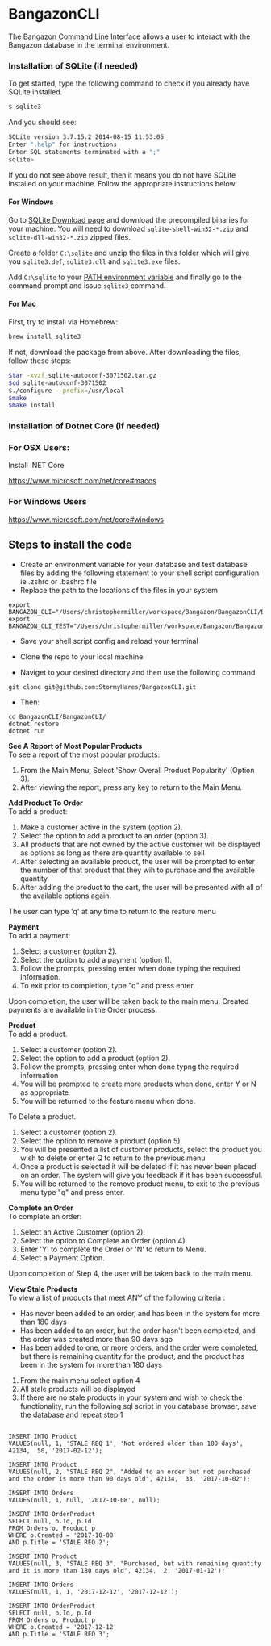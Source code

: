 # BangazonCLI

The Bangazon Command Line Interface allows a user to interact with the Bangazon database in the terminal environment.

### Installation of SQLite (if needed)

To get started, type the following command to check if you already have SQLite installed.

```sh
$ sqlite3
```

And you should see:

```sh
SQLite version 3.7.15.2 2014-08-15 11:53:05
Enter ".help" for instructions
Enter SQL statements terminated with a ";"
sqlite>
```

If you do not see above result, then it means you do not have SQLite installed on your machine. Follow the appropriate instructions below.

#### For Windows

Go to [SQLite Download page](http://www.sqlite.org/download.html) and download the precompiled binaries for your machine. You will need to download `sqlite-shell-win32-*.zip` and `sqlite-dll-win32-*.zip` zipped files.

Create a folder `C:\sqlite` and unzip the files in this folder which will give you `sqlite3.def`, `sqlite3.dll` and `sqlite3.exe` files.

Add `C:\sqlite` to your [PATH environment variable](http://dustindavis.me/update-windows-path-without-rebooting/) and finally go to the command prompt and issue `sqlite3` command.

#### For Mac

First, try to install via Homebrew:

```sh
brew install sqlite3
```

If not, download the package from above. After downloading the files, follow these steps:

```sh
$tar -xvzf sqlite-autoconf-3071502.tar.gz
$cd sqlite-autoconf-3071502
$./configure --prefix=/usr/local
$make
$make install
```

### Installation of Dotnet Core (if needed)

### For OSX Users:

Install .NET Core

https://www.microsoft.com/net/core#macos

### For Windows Users

https://www.microsoft.com/net/core#windows


## Steps to install the code
 - Create an environment variable for your database and test database files by adding the following statement to your shell script configuration ie .zshrc or .bashrc file
 - Replace the path to the locations of the files in your system

 ```
export BANGAZON_CLI="/Users/christophermiller/workspace/Bangazon/BangazonCLI/BangazonCLI/Data/BangazonCLI.db"
export BANGAZON_CLI_TEST="/Users/christophermiller/workspace/Bangazon/BangazonCLI/BangazonCLI.Tests/BangazonCLI_Test.db"
 ```
 - Save your shell script config and reload your terminal

 - Clone the repo to your local machine
 - Naviget to your desired directory and then use the following command 
 ```
 git clone git@github.com:StormyHares/BangazonCLI.git
 ```

 - Then:
 ```
 cd BangazonCLI/BangazonCLI/
 dotnet restore
 dotnet run
 ```

**See A Report of Most Popular Products**<br>
To see a report of the most popular products:
1. From the Main Menu, Select 'Show Overall Product Popularity' (Option 3).
2. After viewing the report, press any key to return to the Main Menu.


**Add Product To Order**<br>
To add a product:
1. Make a customer active in the system (option 2).
2. Select the option to add a product to an order (option 3).
3. All products that are not owned by the active customer will be displayed as options as long as there are quantity available to sell
4. After selecting an available product, the user will be prompted to enter the number of that product that they wih to purchase and the available quantity
5. After adding the product to the cart, the user will be presented with all of the available options again.

The user can type 'q' at any time to return to the reature menu


**Payment**<br>
To add a payment:
1. Select a customer (option 2).
2. Select the option to add a payment (option 1).
3. Follow the prompts, pressing enter when done typing the required information.
4. To exit prior to completion, type "q" and press enter.

Upon completion, the user will be taken back to the main menu.  Created payments are available in the Order process.

**Product**<br>
To add a product.
1. Select a customer (option 2).
2. Select the option to add a product (option 2).
3. Follow the prompts, pressing enter when done typng the required information
4. You will be prompted to create more products when done, enter Y or N as appropriate
5. You will be returned to the feature menu when done.

To Delete a product.
1. Select a customer (option 2).
2. Select the option to remove a product (option 5).
3. You will be presented a list of customer products, select the product you wish to delete or enter Q to
   return to the previous menu
4. Once a product is selected it will be deleted if it has never been placed on an order. The system will give
   you feedback if it has been successful.
5. You will be returned to the remove product menu, to exit to the previous menu type "q" and press enter.

**Complete an Order**<br>
To complete an order:
1. Select an Active Customer (option 2).
2. Select the option to Complete an Order (option 4).
3. Enter 'Y' to complete the Order or 'N' to return to Menu.
4. Select a Payment Option. 

Upon completion of Step 4, the user will be taken back to the main menu.

**View Stale Products**<br>
To view a list of products that meet ANY of the following criteria :
- Has never been added to an order, and has been in the system for more than 180 days
- Has been added to an order, but the order hasn't been completed, and the order was created more than 90 days ago
- Has been added to one, or more orders, and the order were completed, but there is remaining quantity for the product, and the product has been in the system for more than 180 days

1. From the main menu select option 4
2. All stale products will be displayed
3. If there are no stale products in your system and wish to check the functionality, run the following sql script in you database browser, save the database and repeat step 1
```

INSERT INTO Product
VALUES(null, 1, 'STALE REQ 1', 'Not ordered older than 180 days', 42134,  50, '2017-02-12');

INSERT INTO Product
VALUES(null, 2, "STALE REQ 2", "Added to an order but not purchased and the order is more than 90 days old", 42134,  33, '2017-10-02');

INSERT INTO Orders
VALUES(null, 1, null, '2017-10-08', null);

INSERT INTO OrderProduct
SELECT null, o.Id, p.Id
FROM Orders o, Product p
WHERE o.Created = '2017-10-08'
AND p.Title = 'STALE REQ 2';

INSERT INTO Product
VALUES(null, 3, "STALE REQ 3", "Purchased, but with remaining quantity and it is more than 180 days old", 42134,  2, '2017-01-12');

INSERT INTO Orders
VALUES(null, 1, 1, '2017-12-12', '2017-12-12');

INSERT INTO OrderProduct
SELECT null, o.Id, p.Id
FROM Orders o, Product p
WHERE o.Created = '2017-12-12'
AND p.Title = 'STALE REQ 3';
```
